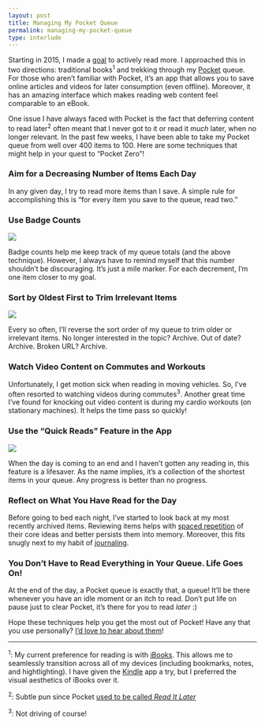 ```yaml
---
layout: post
title: Managing My Pocket Queue
permalink: managing-my-pocket-queue
type: interlude
---
```


Starting in 2015, I made a [goal](https://www.coach.me/plans/904-read) to actively read more. I approached this in two directions: traditional books<sup>1</sup> and trekking through my [Pocket](https://getpocket.com) queue. For those who aren’t familiar with Pocket, it’s an app that allows you to save online articles and videos for later consumption (even offline). Moreover, it has an amazing interface which makes reading web content feel comparable to an eBook.

One issue I have always faced with Pocket is the fact that deferring content to read later<sup>2</sup> often meant that I never got to it or read it *much* later, when no longer relevant. In the past few weeks, I have been able to take my Pocket queue from well over 400 items to 100. Here are some techniques that might help in your quest to “Pocket Zero”!

### Aim for a Decreasing Number of Items Each Day

In any given day, I try to read more items than I save. A simple rule for accomplishing this is “for every item you save to the queue, read two.”

### Use Badge Counts

![](/public/images/pocket-badge.png)

Badge counts help me keep track of my queue totals (and the above technique). However, I always have to remind myself that this number shouldn’t be discouraging. It’s just a mile marker. For each decrement, I’m one item closer to my goal.

### Sort by Oldest First to Trim Irrelevant Items

![](/public/images/pocket-sort.png)

Every so often, I’ll reverse the sort order of my queue to trim older or irrelevant items. No longer interested in the topic? Archive. Out of date? Archive. Broken URL? Archive.

### Watch Video Content on Commutes and Workouts

Unfortunately, I get motion sick when reading in moving vehicles. So, I’ve often resorted to watching videos during commutes<sup>3</sup>. Another great time I’ve found for knocking out video content is during my cardio workouts (on stationary machines). It helps the time pass so quickly!

### Use the “Quick Reads” Feature in the App

![](/public/images/pocket-quick-reads.png)

When the day is coming to an end and I haven’t gotten any reading in, this feature is a lifesaver. As the name implies, it’s a collection of the shortest items in your queue. Any progress is better than no progress.

### Reflect on What You Have Read for the Day

Before going to bed each night, I’ve started to look back at my most recently archived items. Reviewing items helps with [spaced repetition](https://en.wikipedia.org/wiki/Spaced_repetition) of their core ideas and better persists them into memory. Moreover, this fits snugly next to my habit of [journaling](/small-moments).

### You Don’t Have to Read Everything in Your Queue. Life Goes On!

At the end of the day, a Pocket queue is exactly that, a queue! It’ll be there whenever you have an idle moment or an itch to read. Don’t put life on pause just to clear Pocket, it’s there for you to read *later* :)

Hope these techniques help you get the most out of Pocket! Have any that you use personally? [I’d love to hear about them](https://twitter.com/intent/tweet?text=Hi%20@jasdev!)!

---

<sup>1</sup>: My current preference for reading is with [iBooks](https://www.apple.com/ibooks/). This allows me to seamlessly transition across all of my devices (including bookmarks, notes, and hightlighting). I have given the [Kindle](https://www.amazon.com/gp/digital/fiona/kcp-landing-page) app a try, but I  preferred the visual aesthetics of iBooks over it.

<sup>2</sup>: Subtle pun since Pocket [used to be called *Read It Later*](https://en.wikipedia.org/wiki/Pocket_(application))

<sup>3</sup>: Not driving of course!
